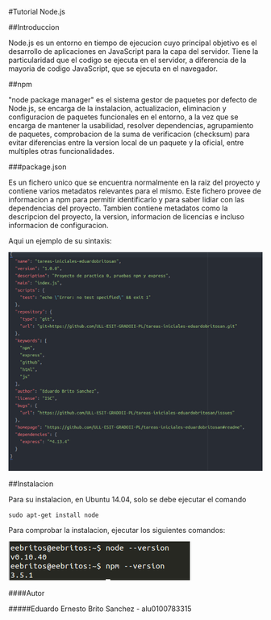 #Tutorial Node.js

##Introduccion

Node.js es un entorno en tiempo de ejecucion cuyo principal objetivo es el desarrollo de aplicaciones en JavaScript para la capa del servidor.
Tiene la particularidad que el codigo se ejecuta en el servidor, a diferencia de la mayoria de codigo JavaScript, que se ejecuta en el navegador.

##npm

"node package manager" es el sistema gestor de paquetes por defecto de Node.js, se encarga de la instalacion, actualizacion, eliminacion y configuracion de paquetes funcionales en el entorno, a la vez que se encarga de mantener la usabilidad, resolver dependencias, agrupamiento de paquetes, comprobacion de la suma de verificacion (checksum) para evitar diferencias entre la version local de un paquete y la oficial, entre multiples otras funcionalidades.

###package.json

Es un fichero unico que se encuentra normalmente en la raiz del proyecto y contiene varios metadatos relevantes para el mismo. Este fichero provee de informacion a npm para permitir identificarlo y para saber lidiar con las dependencias del proyecto. Tambien contiene metadatos como la descripcion del proyecto, la version, informacion de licencias e incluso informacion de configuracion.

Aqui un ejemplo de su sintaxis:

![](/images/package-json.png)

##Instalacion

Para su instalacion, en Ubuntu 14.04, solo se debe ejecutar el comando

    sudo apt-get install node

Para comprobar la instalacion, ejecutar los siguientes comandos:

![](/images/node+npm.png "")


####Autor

#####Eduardo Ernesto Brito Sanchez - alu0100783315
